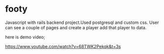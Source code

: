 # footy
Javascript with rails backend project.Used postgresql and custom css. User can see a couple of pages and create a player add that player to data.

here is demo video; 

https://www.youtube.com/watch?v=68TWK2Pekqk&t=3s

